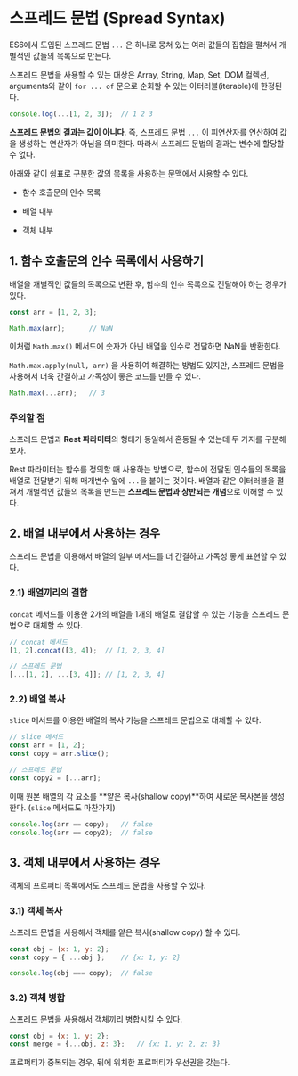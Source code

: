 # 스프레드 문법 (Spread Syntax)

ES6에서 도입된 스프레드 문법 `...` 은 하나로 뭉쳐 있는 여러 값들의 집합을 펼쳐서 개별적인 값들의 목록으로 만든다.

스프레드 문법을 사용할 수 있는 대상은 Array, String, Map, Set, DOM 컬렉션, arguments와 같이 `for ... of` 문으로 순회할 수 있는 이터러블(iterable)에 한정된다.

```js
console.log(...[1, 2, 3]);	// 1 2 3
```

 

**스프레드 문법의 결과는 값이 아니다**. 즉, 스프레드 문법 `...` 이 피연산자를 연산하여 값을 생성하는 연산자가 아님을 의미한다. 따라서 스프레드 문법의 결과는 변수에 할당할 수 없다.

아래와 같이 쉼표로 구분한 값의 목록을 사용하는 문맥에서 사용할 수 있다.

- 함수 호출문의 인수 목록

- 배열 내부

- 객체 내부

  

## 1. 함수 호출문의 인수 목록에서 사용하기

배열을 개별적인 값들의 목록으로 변환 후, 함수의 인수 목록으로 전달해야 하는 경우가 있다.

```js
const arr = [1, 2, 3];

Math.max(arr);		// NaN
```

이처럼 `Math.max()` 메서드에 숫자가 아닌 배열을 인수로 전달하면 NaN을 반환한다.



`Math.max.apply(null, arr)` 을 사용하여 해결하는 방법도 있지만, 스프레드 문법을 사용해서 더욱 간결하고 가독성이 좋은 코드를 만들 수 있다.

```js
Math.max(...arr);	// 3
```



### 주의할 점

스프레드 문법과 **Rest 파라미터**의 형태가 동일해서 혼동될 수 있는데 두 가지를 구분해보자.

Rest 파라미터는 함수를 정의할 때 사용하는 방법으로, 함수에 전달된 인수들의 목록을 배열로 전달받기 위해 매개변수 앞에 `...`을 붙이는 것이다. 배열과 같은 이터러블을 펼쳐서 개별적인 값들의 목록을 만드는 **스프레드 문법과 상반되는 개념**으로 이해할 수 있다.



## 2. 배열 내부에서 사용하는 경우

스프레드 문법을 이용해서 배열의 일부 메서드를 더 간결하고 가독성 좋게 표현할 수 있다.

### 2.1) 배열끼리의 결합

 `concat` 메서드를 이용한 2개의 배열을 1개의 배열로 결합할 수 있는 기능을 스프레드 문법으로 대체할 수 있다.

```js
// concat 메서드
[1, 2].concat([3, 4]);	// [1, 2, 3, 4]

// 스프레드 문법
[...[1, 2], ...[3, 4]];	// [1, 2, 3, 4]
```



### 2.2) 배열 복사

`slice` 메서드를 이용한 배열의 복사 기능을 스프레드 문법으로 대체할 수 있다.

```js
// slice 메서드
const arr = [1, 2];
const copy = arr.slice();

// 스프레드 문법
const copy2 = [...arr];
```



이때 원본 배열의 각 요소를 **얕은 복사(shallow copy)**하여 새로운 복사본을 생성한다. (`slice` 메서드도 마찬가지)

```js
console.log(arr == copy);	// false
console.log(arr == copy2);	// false
```



## 3. 객체 내부에서 사용하는 경우

객체의 프로퍼티 목록에서도 스프레드 문법을 사용할 수 있다.

### 3.1) 객체 복사

스프레드 문법을 사용해서 객체를 얕은 복사(shallow copy) 할 수 있다.

```js
const obj = {x: 1, y: 2};
const copy = { ...obj };	// {x: 1, y: 2}

console.log(obj === copy);	// false
```



### 3.2) 객체 병합

스프레드 문법을 사용해서 객체끼리 병합시킬 수 있다.

```js
const obj = {x: 1, y: 2};
const merge = {...obj, z: 3};	// {x: 1, y: 2, z: 3}
```

프로퍼티가 중복되는 경우, 뒤에 위치한 프로퍼티가 우선권을 갖는다.

